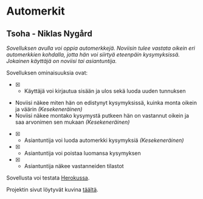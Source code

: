 # Automerkit

## Tsoha - Niklas Nygård

*Sovelluksen avulla voi oppia automerkkejä. Noviisin tulee vastata oikein eri automerkkien 
kohdalla, jotta hän voi siirtyä eteenpäin kysymyksissä. Jokainen käyttäjä on noviisi tai asiantuntija.*

Sovelluksen ominaisuuksia ovat:

- [X] - Käyttäjä voi kirjautua sisään ja ulos sekä luoda uuden tunnuksen
- Noviisi näkee miten hän on edistynyt kysymyksissä, kuinka monta oikein ja väärin *(Kesekeneräinen)*
- Noviisi näkee montako kysymystä putkeen hän on vastannut oikein ja saa arvonimen 
  sen mukaan *(Kesekeneräinen)*
- [X] - Asiantuntija voi luoda automerkki kysymyksiä *(Kesekeneräinen)*
- [X] - Asiantuntija voi poistaa luomansa kysymyksen 
- [X] - Asiantuntija näkee vastanneiden tilastot

Sovellusta voi testata [Herokussa](https://automerkit-vierailijat.herokuapp.com/).

Projektin sivut löytyvät kuvina [täältä](https://github.com/BananaMayo/Automerkit/tree/main/static/Automerkit_sivut).
